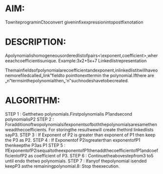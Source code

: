 # AIM:
TowriteprograminCtoconvert giveninfixexpressionintopostfixnotation

# DESCRIPTION:
Apolynomialishomogeneousorderedlistofpairs<\exponent,coefficient>,whereeachcoefficientisunique.
Example:3x2+5x+7
Linkedlistrepresentation

Themainfieldsofpolynomialarecoefficientandexponent,inlinkedlistitwillhaveonemorefiledcalled„link‟fieldto pointtonexttermin the polynomial.Ifthere are
„n‟termsinthepolynomialthen„'n‟suchnodeshavetobecreated.
# ALGORITHM:	
STEP 1 : Getthetwo polynomials.Firstpolynomialis P1andsecond polynomialisP2
STEP 2 : Foradditionoftwopolynomialsifexponentsofboththepolynomialsaresamethenweadthecoefficients. For storingthe resultwewill create thethird linkedlists sayP3.
STEP 3 : If Exponent of P2 is greater than exponent of P1 then keep the P3 as P2.
STEP 4 : If Exponentof P2isgreaterthan exponentofP1 thenkeepthe P3as P1
STEP 5 : IfExponentofP2isequaltotheexponentofP1thenaddthecoefficientofP1andcoefficientofP2 as coefficient of P3.
STEP 6 : Continuetheabovestepfrom3 to5 until endo thetwo polynomials.
STEP 7 : Ifanyof thepolynomial isended keepP3 asthe remainingpolynomial.8: Stop theexecution.
